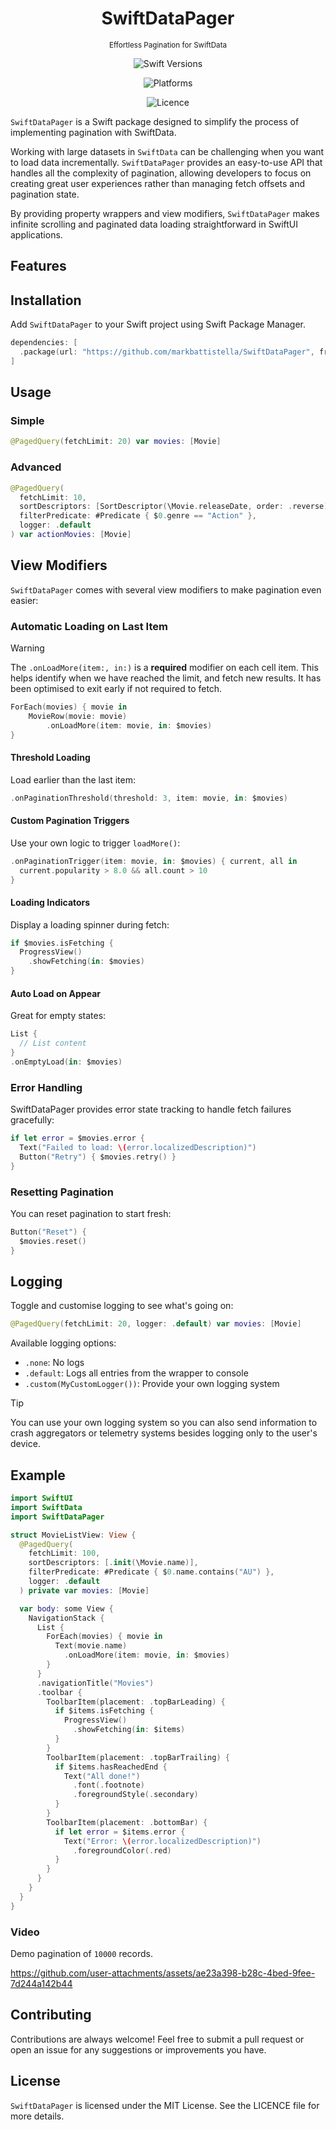 <!-- markdownlint-disable MD024 MD033 MD041 -->
<div align="center">

# SwiftDataPager

<small>Effortless Pagination for SwiftData</small>

![Swift Versions](https://img.shields.io/endpoint?url=https%3A%2F%2Fswiftpackageindex.com%2Fapi%2Fpackages%2Fmarkbattistella%2FSwiftDataPager%2Fbadge%3Ftype%3Dswift-versions)

![Platforms](https://img.shields.io/endpoint?url=https%3A%2F%2Fswiftpackageindex.com%2Fapi%2Fpackages%2Fmarkbattistella%2FSwiftDataPager%2Fbadge%3Ftype%3Dplatforms)

![Licence](https://img.shields.io/badge/Licence-MIT-white?labelColor=blue&style=flat)

</div>

`SwiftDataPager` is a Swift package designed to simplify the process of implementing pagination with SwiftData.

Working with large datasets in `SwiftData` can be challenging when you want to load data incrementally. `SwiftDataPager` provides an easy-to-use API that handles all the complexity of pagination, allowing developers to focus on creating great user experiences rather than managing fetch offsets and pagination state.

By providing property wrappers and view modifiers, `SwiftDataPager` makes infinite scrolling and paginated data loading straightforward in SwiftUI applications.

## Features

## Installation

Add `SwiftDataPager` to your Swift project using Swift Package Manager.

```swift
dependencies: [
  .package(url: "https://github.com/markbattistella/SwiftDataPager", from: "1.0.0")
]
```

## Usage

### Simple

```swift
@PagedQuery(fetchLimit: 20) var movies: [Movie]
```

### Advanced

```swift
@PagedQuery(
  fetchLimit: 10,
  sortDescriptors: [SortDescriptor(\Movie.releaseDate, order: .reverse)],
  filterPredicate: #Predicate { $0.genre == "Action" },
  logger: .default
) var actionMovies: [Movie]
```

## View Modifiers

`SwiftDataPager` comes with several view modifiers to make pagination even easier:

### Automatic Loading on Last Item

> [!WARNING]  
> The `.onLoadMore(item:, in:)` is a **required** modifier on each cell item. This helps identify when we have reached the limit, and fetch new results. It has been optimised to exit early if not required to fetch.

```swift
ForEach(movies) { movie in
    MovieRow(movie: movie)
        .onLoadMore(item: movie, in: $movies)
}
```

#### Threshold Loading

Load earlier than the last item:

```swift
.onPaginationThreshold(threshold: 3, item: movie, in: $movies)
```

#### Custom Pagination Triggers

Use your own logic to trigger `loadMore()`:

```swift
.onPaginationTrigger(item: movie, in: $movies) { current, all in
  current.popularity > 8.0 && all.count > 10
}
```

#### Loading Indicators

Display a loading spinner during fetch:

```swift
if $movies.isFetching {
  ProgressView()
    .showFetching(in: $movies)
}
```

#### Auto Load on Appear

Great for empty states:

```swift
List {
  // List content
}
.onEmptyLoad(in: $movies)
```

### Error Handling

SwiftDataPager provides error state tracking to handle fetch failures gracefully:

```swift
if let error = $movies.error {
  Text("Failed to load: \(error.localizedDescription)")
  Button("Retry") { $movies.retry() }
}
```

### Resetting Pagination

You can reset pagination to start fresh:

```swift
Button("Reset") {
  $movies.reset()
}
```

## Logging

Toggle and customise logging to see what's going on:

```swift
@PagedQuery(fetchLimit: 20, logger: .default) var movies: [Movie]
```

Available logging options:

- `.none`: No logs
- `.default`: Logs all entries from the wrapper to console
- `.custom(MyCustomLogger())`: Provide your own logging system

> [!TIP]  
> You can use your own logging system so you can also send information to crash aggregators or telemetry systems besides logging only to the user's device.

## Example

```swift
import SwiftUI
import SwiftData
import SwiftDataPager

struct MovieListView: View {
  @PagedQuery(
    fetchLimit: 100,
    sortDescriptors: [.init(\Movie.name)],
    filterPredicate: #Predicate { $0.name.contains("AU") },
    logger: .default
  ) private var movies: [Movie]

  var body: some View {
    NavigationStack {
      List {
        ForEach(movies) { movie in
          Text(movie.name)
            .onLoadMore(item: movie, in: $movies)
        }
      }
      .navigationTitle("Movies")
      .toolbar {
        ToolbarItem(placement: .topBarLeading) {
          if $items.isFetching {
            ProgressView()
              .showFetching(in: $items)
          }
        }
        ToolbarItem(placement: .topBarTrailing) {
          if $items.hasReachedEnd {
            Text("All done!")
              .font(.footnote)
              .foregroundStyle(.secondary)
          }
        }
        ToolbarItem(placement: .bottomBar) {
          if let error = $items.error {
            Text("Error: \(error.localizedDescription)")
              .foregroundColor(.red)
          }
        }
      }
    }
  }
}
```

### Video

Demo pagination of `10000` records.

https://github.com/user-attachments/assets/ae23a398-b28c-4bed-9fee-7d244a142b44

## Contributing

Contributions are always welcome! Feel free to submit a pull request or open an issue for any suggestions or improvements you have.

## License

`SwiftDataPager` is licensed under the MIT License. See the LICENCE file for more details.
